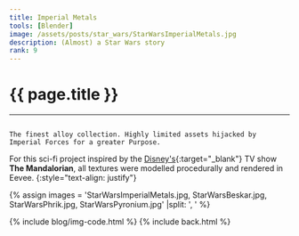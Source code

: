 ```yaml
---
title: Imperial Metals
tools: [Blender]
image: /assets/posts/star_wars/StarWarsImperialMetals.jpg
description: (Almost) a Star Wars story
rank: 9
---
```


# **{{ page.title }}**
<hr class="short">

<code>
The finest alloy collection. Highly limited assets hijacked by Imperial Forces for a greater Purpose.
</code>

For this sci-fi project inspired by the [Disney's](https://www.disneyplus.com){:target="_blank"} TV show **The Mandalorian**, all textures were modelled procedurally and rendered in Eevee.
{:style="text-align: justify"}

{% assign images = 'StarWarsImperialMetals.jpg, StarWarsBeskar.jpg, StarWarsPhrik.jpg, StarWarsPyronium.jpg' |split: ', ' %}

{% include blog/img-code.html %}
{% include back.html %}